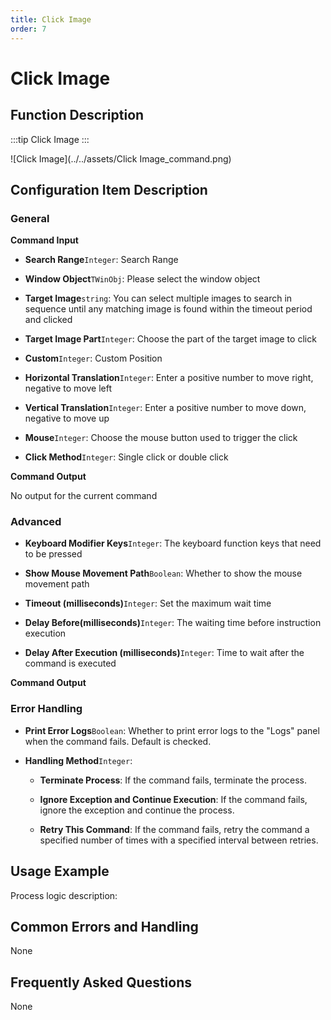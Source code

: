 ```yaml
---
title: Click Image
order: 7
---
```


# Click Image

## Function Description

:::tip 
Click Image
:::

![Click Image](../../assets/Click Image_command.png)

## Configuration Item Description

### General

**Command Input**

- **Search Range**`Integer`: Search Range

- **Window Object**`TWinObj`: Please select the window object

- **Target Image**`string`: You can select multiple images to search in sequence until any matching image is found within the timeout period and clicked

- **Target Image Part**`Integer`: Choose the part of the target image to click

- **Custom**`Integer`: Custom Position

- **Horizontal Translation**`Integer`: Enter a positive number to move right, negative to move left

- **Vertical Translation**`Integer`: Enter a positive number to move down, negative to move up

- **Mouse**`Integer`: Choose the mouse button used to trigger the click

- **Click Method**`Integer`: Single click or double click


**Command Output**

No output for the current command

### Advanced

- **Keyboard Modifier Keys**`Integer`: The keyboard function keys that need to be pressed

- **Show Mouse Movement Path**`Boolean`: Whether to show the mouse movement path

- **Timeout (milliseconds)**`Integer`: Set the maximum wait time

- **Delay Before(milliseconds)**`Integer`: The waiting time before instruction execution

- **Delay After Execution (milliseconds)**`Integer`: Time to wait after the command is executed


**Command Output**

### Error Handling

- **Print Error Logs**`Boolean`: Whether to print error logs to the "Logs" panel when the command fails. Default is checked. 

- **Handling Method**`Integer`:

    - **Terminate Process**: If the command fails, terminate the process.

    - **Ignore Exception and Continue Execution**: If the command fails, ignore the exception and continue the process.

    - **Retry This Command**: If the command fails, retry the command a specified number of times with a specified interval between retries.

## Usage Example

Process logic description:

## Common Errors and Handling

None

## Frequently Asked Questions

None

